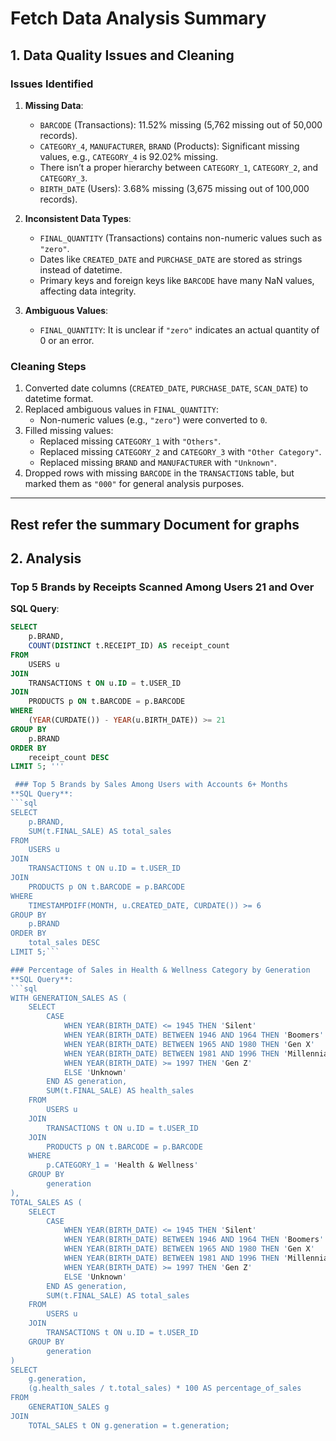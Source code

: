 # Fetch Data Analysis Summary

## 1. Data Quality Issues and Cleaning

### Issues Identified
1. **Missing Data**:
   - `BARCODE` (Transactions): 11.52% missing (5,762 missing out of 50,000 records).
   - `CATEGORY_4`, `MANUFACTURER`, `BRAND` (Products): Significant missing values, e.g., `CATEGORY_4` is 92.02% missing.
   - There isn’t a proper hierarchy between `CATEGORY_1`, `CATEGORY_2`, and `CATEGORY_3`.
   - `BIRTH_DATE` (Users): 3.68% missing (3,675 missing out of 100,000 records).

2. **Inconsistent Data Types**:
   - `FINAL_QUANTITY` (Transactions) contains non-numeric values such as `"zero"`.
   - Dates like `CREATED_DATE` and `PURCHASE_DATE` are stored as strings instead of datetime.
   - Primary keys and foreign keys like `BARCODE` have many NaN values, affecting data integrity.

3. **Ambiguous Values**:
   - `FINAL_QUANTITY`: It is unclear if `"zero"` indicates an actual quantity of 0 or an error.

### Cleaning Steps
1. Converted date columns (`CREATED_DATE`, `PURCHASE_DATE`, `SCAN_DATE`) to datetime format.
2. Replaced ambiguous values in `FINAL_QUANTITY`:
   - Non-numeric values (e.g., `"zero"`) were converted to `0`.
3. Filled missing values:
   - Replaced missing `CATEGORY_1` with `"Others"`.
   - Replaced missing `CATEGORY_2` and `CATEGORY_3` with `"Other Category"`.
   - Replaced missing `BRAND` and `MANUFACTURER` with `"Unknown"`.
4. Dropped rows with missing `BARCODE` in the `TRANSACTIONS` table, but marked them as `"000"` for general analysis purposes.

---

## Rest refer the summary Document for graphs 

## 2. Analysis



### Top 5 Brands by Receipts Scanned Among Users 21 and Over
**SQL Query**:
```sql
SELECT  
    p.BRAND,  
    COUNT(DISTINCT t.RECEIPT_ID) AS receipt_count 
FROM  
    USERS u 
JOIN  
    TRANSACTIONS t ON u.ID = t.USER_ID 
JOIN  
    PRODUCTS p ON t.BARCODE = p.BARCODE 
WHERE  
    (YEAR(CURDATE()) - YEAR(u.BIRTH_DATE)) >= 21 
GROUP BY  
    p.BRAND 
ORDER BY  
    receipt_count DESC 
LIMIT 5; '''

 ### Top 5 Brands by Sales Among Users with Accounts 6+ Months
**SQL Query**:
```sql
SELECT 
    p.BRAND, 
    SUM(t.FINAL_SALE) AS total_sales
FROM 
    USERS u
JOIN 
    TRANSACTIONS t ON u.ID = t.USER_ID
JOIN 
    PRODUCTS p ON t.BARCODE = p.BARCODE
WHERE 
    TIMESTAMPDIFF(MONTH, u.CREATED_DATE, CURDATE()) >= 6
GROUP BY 
    p.BRAND
ORDER BY 
    total_sales DESC
LIMIT 5;```

### Percentage of Sales in Health & Wellness Category by Generation
**SQL Query**:
```sql
WITH GENERATION_SALES AS (
    SELECT 
        CASE
            WHEN YEAR(BIRTH_DATE) <= 1945 THEN 'Silent'
            WHEN YEAR(BIRTH_DATE) BETWEEN 1946 AND 1964 THEN 'Boomers'
            WHEN YEAR(BIRTH_DATE) BETWEEN 1965 AND 1980 THEN 'Gen X'
            WHEN YEAR(BIRTH_DATE) BETWEEN 1981 AND 1996 THEN 'Millennials'
            WHEN YEAR(BIRTH_DATE) >= 1997 THEN 'Gen Z'
            ELSE 'Unknown'
        END AS generation,
        SUM(t.FINAL_SALE) AS health_sales
    FROM 
        USERS u
    JOIN 
        TRANSACTIONS t ON u.ID = t.USER_ID
    JOIN 
        PRODUCTS p ON t.BARCODE = p.BARCODE
    WHERE 
        p.CATEGORY_1 = 'Health & Wellness'
    GROUP BY 
        generation
), 
TOTAL_SALES AS (
    SELECT 
        CASE
            WHEN YEAR(BIRTH_DATE) <= 1945 THEN 'Silent'
            WHEN YEAR(BIRTH_DATE) BETWEEN 1946 AND 1964 THEN 'Boomers'
            WHEN YEAR(BIRTH_DATE) BETWEEN 1965 AND 1980 THEN 'Gen X'
            WHEN YEAR(BIRTH_DATE) BETWEEN 1981 AND 1996 THEN 'Millennials'
            WHEN YEAR(BIRTH_DATE) >= 1997 THEN 'Gen Z'
            ELSE 'Unknown'
        END AS generation,
        SUM(t.FINAL_SALE) AS total_sales
    FROM 
        USERS u
    JOIN 
        TRANSACTIONS t ON u.ID = t.USER_ID
    GROUP BY 
        generation
)
SELECT 
    g.generation, 
    (g.health_sales / t.total_sales) * 100 AS percentage_of_sales
FROM 
    GENERATION_SALES g
JOIN 
    TOTAL_SALES t ON g.generation = t.generation;
```
